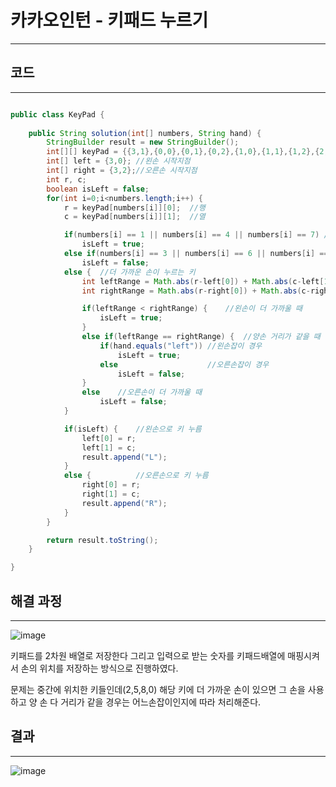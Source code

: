 # 카카오인턴 - 키패드 누르기

---

## 코드

---

```java

public class KeyPad {
    
    public String solution(int[] numbers, String hand) {
        StringBuilder result = new StringBuilder();
        int[][] keyPad = {{3,1},{0,0},{0,1},{0,2},{1,0},{1,1},{1,2},{2,0},{2,1},{2,2}}; //키패드 위치 저장
        int[] left = {3,0}; //왼손 시작지점
        int[] right = {3,2};//오른손 시작지점
        int r, c;
        boolean isLeft = false;
        for(int i=0;i<numbers.length;i++) {
            r = keyPad[numbers[i]][0];  //행
            c = keyPad[numbers[i]][1];  //열

            if(numbers[i] == 1 || numbers[i] == 4 || numbers[i] == 7) //왼손만 누르는 키
                isLeft = true;
            else if(numbers[i] == 3 || numbers[i] == 6 || numbers[i] == 9) //오른손만 누르는 키
                isLeft = false;               
            else {  //더 가까운 손이 누르는 키
                int leftRange = Math.abs(r-left[0]) + Math.abs(c-left[1]);  //왼손과 키 사이의 거리 
                int rightRange = Math.abs(r-right[0]) + Math.abs(c-right[1]);//오른손과 키 사이의 거리

                if(leftRange < rightRange) {    //왼손이 더 가까울 때
                    isLeft = true;
                }
                else if(leftRange == rightRange) {  //양손 거리가 같을 때
                    if(hand.equals("left")) //왼손잡이 경우
                        isLeft = true;
                    else                    //오른손잡이 경우
                        isLeft = false;
                }
                else    //오른손이 더 가까울 때
                    isLeft = false;
            }

            if(isLeft) {    //왼손으로 키 누름
                left[0] = r;
                left[1] = c;
                result.append("L");
            }
            else {          //오른손으로 키 누름
                right[0] = r;
                right[1] = c;
                result.append("R");
            }
        }

        return result.toString();
    }

}
```

## 해결 과정

---

![image](https://user-images.githubusercontent.com/47655983/103507340-45f0a780-4ea2-11eb-9d0c-27462972a7c8.png)

키패드를 2차원 배열로 저장한다 그리고 입력으로 받는 숫자를 키패드배열에 매핑시켜서 손의 위치를 저장하는 방식으로 진행하였다.

문제는 중간에 위치한 키들인데(2,5,8,0) 해당 키에 더 가까운 손이 있으면 그 손을 사용하고 양 손 다 거리가 같을 경우는 어느손잡이인지에 따라 처리해준다.

## 결과

---
![image](https://user-images.githubusercontent.com/47655983/103507649-01194080-4ea3-11eb-8cce-7e2b72e3a672.png)